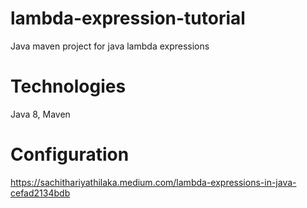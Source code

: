 # lambda-expression-tutorial
Java maven project for java lambda expressions

# Technologies
Java 8, Maven

# Configuration
https://sachithariyathilaka.medium.com/lambda-expressions-in-java-cefad2134bdb
